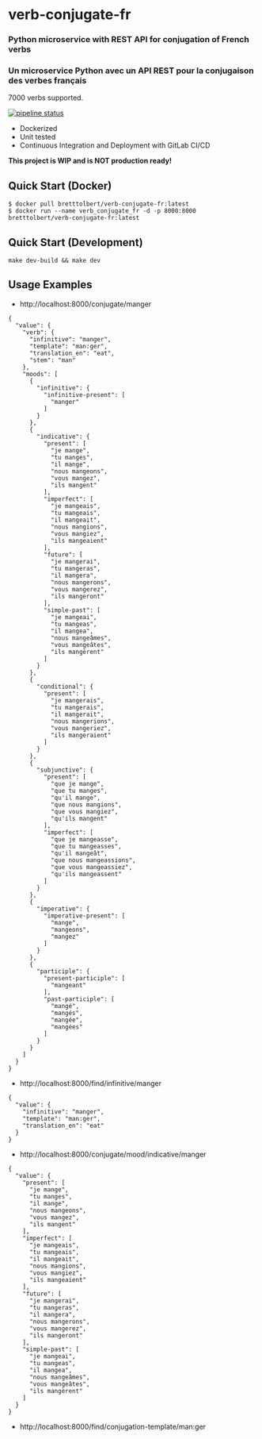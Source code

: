 # verb-conjugate-fr

### Python microservice with REST API for conjugation of French verbs

### Un microservice Python avec un API REST pour la conjugaison des verbes français

7000 verbs supported.

[![pipeline status](https://gitlab.com/bretttolbert/verb-conjugate-fr/badges/master/pipeline.svg)](https://gitlab.com/bretttolbert/verb-conjugate-fr/pipelines)

* Dockerized
* Unit tested
* Continuous Integration and Deployment with GitLab CI/CD

**This project is WIP and is NOT production ready!**

## Quick Start (Docker)
```
$ docker pull bretttolbert/verb-conjugate-fr:latest
$ docker run --name verb_conjugate_fr -d -p 8000:8000 bretttolbert/verb-conjugate-fr:latest
```

## Quick Start (Development)

```
make dev-build && make dev
```

## Usage Examples


* http://localhost:8000/conjugate/manger
```
{
  "value": {
    "verb": {
      "infinitive": "manger",
      "template": "man:ger",
      "translation_en": "eat",
      "stem": "man"
    },
    "moods": [
      {
        "infinitive": {
          "infinitive-present": [
            "manger"
          ]
        }
      },
      {
        "indicative": {
          "present": [
            "je mange",
            "tu manges",
            "il mange",
            "nous mangeons",
            "vous mangez",
            "ils mangent"
          ],
          "imperfect": [
            "je mangeais",
            "tu mangeais",
            "il mangeait",
            "nous mangions",
            "vous mangiez",
            "ils mangeaient"
          ],
          "future": [
            "je mangerai",
            "tu mangeras",
            "il mangera",
            "nous mangerons",
            "vous mangerez",
            "ils mangeront"
          ],
          "simple-past": [
            "je mangeai",
            "tu mangeas",
            "il mangea",
            "nous mangeâmes",
            "vous mangeâtes",
            "ils mangèrent"
          ]
        }
      },
      {
        "conditional": {
          "present": [
            "je mangerais",
            "tu mangerais",
            "il mangerait",
            "nous mangerions",
            "vous mangeriez",
            "ils mangeraient"
          ]
        }
      },
      {
        "subjunctive": {
          "present": [
            "que je mange",
            "que tu manges",
            "qu'il mange",
            "que nous mangions",
            "que vous mangiez",
            "qu'ils mangent"
          ],
          "imperfect": [
            "que je mangeasse",
            "que tu mangeasses",
            "qu'il mangeât",
            "que nous mangeassions",
            "que vous mangeassiez",
            "qu'ils mangeassent"
          ]
        }
      },
      {
        "imperative": {
          "imperative-present": [
            "mange",
            "mangeons",
            "mangez"
          ]
        }
      },
      {
        "participle": {
          "present-participle": [
            "mangeant"
          ],
          "past-participle": [
            "mangé",
            "mangés",
            "mangée",
            "mangées"
          ]
        }
      }
    ]
  }
}
```

* http://localhost:8000/find/infinitive/manger
```
{
  "value": {
    "infinitive": "manger",
    "template": "man:ger",
    "translation_en": "eat"
  }
}
```

* http://localhost:8000/conjugate/mood/indicative/manger
```
{
  "value": {
    "present": [
      "je mange",
      "tu manges",
      "il mange",
      "nous mangeons",
      "vous mangez",
      "ils mangent"
    ],
    "imperfect": [
      "je mangeais",
      "tu mangeais",
      "il mangeait",
      "nous mangions",
      "vous mangiez",
      "ils mangeaient"
    ],
    "future": [
      "je mangerai",
      "tu mangeras",
      "il mangera",
      "nous mangerons",
      "vous mangerez",
      "ils mangeront"
    ],
    "simple-past": [
      "je mangeai",
      "tu mangeas",
      "il mangea",
      "nous mangeâmes",
      "vous mangeâtes",
      "ils mangèrent"
    ]
  }
}
```

* http://localhost:8000/find/conjugation-template/man:ger
